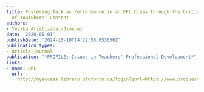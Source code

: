 ```yaml
---
title: Fostering Talk as Performance in an EFL Class through the Critical Analysis
  of YouTubers' Content
authors:
- Yesika Aristizábal-Jiménez
date: '2020-01-01'
publishDate: '2024-10-10T14:22:56.653656Z'
publication_types:
- article-journal
publication: "*PROFILE: Issues in Teachers' Professional Development*"
links:
- name: URL
  url: 
    http://myaccess.library.utoronto.ca/login?qurl=https://www.proquest.com/docview/2459000384?accountid=14771&bdid=38382&_bd=TlZNBWCO9%2FJJlXV7bqrCdux3iL0%3D
---
```

